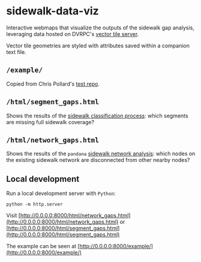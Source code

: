 # sidewalk-data-viz

Interactive webmaps that visualize the outputs of the sidewalk gap analysis,
leveraging data hosted on DVRPC's [vector tile server](https://tiles.dvrpc.org).

Vector tile geometries are styled with attributes saved within a companion text file.


## ``/example/``

Copied from Chris Pollard's [test repo](https://github.com/crvanpollard/webmapapp_testing/tree/master/Mapbox_Vector_Jsontable).


## ``/html/segment_gaps.html``

Shows the results of the [sidewalk classification process](https://github.com/dvrpc/network-routing/blob/master/sidewalk_gaps/segments/centerline_sidewalk_coverage.py): which segments are missing full sidewalk coverage?


## ``/html/network_gaps.html``

Shows the results of the ``pandana`` [sidewalk network analysis](https://github.com/dvrpc/network-routing): which nodes on the existing sidewalk network are disconnected from other nearby nodes?


## Local development

Run a local development server with ``Python``:

```
python -m http.server
```

Visit [http://0.0.0.0:8000/html/network_gaps.html](http://0.0.0.0:8000/html/network_gaps.html)
or [http://0.0.0.0:8000/html/segment_gaps.html](http://0.0.0.0:8000/html/segment_gaps.html)


The example can be seen at [http://0.0.0.0:8000/example/](http://0.0.0.0:8000/example/)